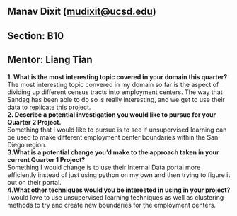 ## Manav Dixit (mudixit@ucsd.edu)
## Section: B10
## Mentor: Liang Tian

**1. What is the most interesting topic covered in your domain this quarter?** \
The most interesting topic convered in my domain so far is the aspect of dividing up different census tracts into employment centers. The way that Sandag has been able to do so is really interesting, and we get to use their data to replicate this project. \
**2. Describe a potential investigation you would like to pursue for your Quarter 2 Project.** \
Something that I would like to pursue is to see if unsupervised learning can be used to make different employment center boundaries within the San Diego region. \
**3.What is a potential change you’d make to the approach taken in your current Quarter 1 Project?** \
Something I would change is to use their Internal Data portal more efficiently instead of just using python on my own and then trying to figure it out on their portal. \
**4.What other techniques would you be interested in using in your project?** \
I would love to use unsupervised learning techniques as well as clustering methods to try and create new boundaries for the employment centers. 
